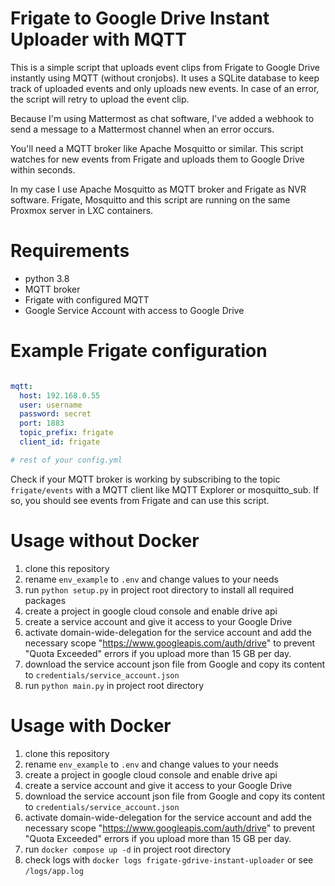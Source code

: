 # Frigate to Google Drive Instant Uploader with MQTT
This is a simple script that uploads event clips from Frigate to Google Drive instantly using MQTT (without cronjobs).
It uses a SQLite database to keep track of uploaded events and only uploads new events. In case of an error,
the script will retry to upload the event clip.

Because I'm using Mattermost as chat software, 
I've added a webhook to send a message to a Mattermost channel when an error occurs.

You'll need a MQTT broker like Apache Mosquitto or similar. This script watches for new events from Frigate 
and uploads them to Google Drive within seconds.

In my case I use Apache Mosquitto as MQTT broker and Frigate as NVR software. Frigate, Mosquitto 
and this script are running on the same Proxmox server in LXC containers.

# Requirements
- python 3.8
- MQTT broker
- Frigate with configured MQTT
- Google Service Account with access to Google Drive

# Example Frigate configuration
```yaml

mqtt:
  host: 192.168.0.55
  user: username
  password: secret
  port: 1883
  topic_prefix: frigate
  client_id: frigate

# rest of your config.yml
````

Check if your MQTT broker is working by subscribing to the topic `frigate/events` with a MQTT client like MQTT Explorer 
or mosquitto_sub. If so, you should see events from Frigate and can use this script.

# Usage without Docker
1. clone this repository
2. rename `env_example` to `.env` and change values to your needs
3. run `python setup.py` in project root directory to install all required packages
4. create a project in google cloud console and enable drive api
5. create a service account and give it access to your Google Drive
6. activate domain-wide-delegation for the service account and add the necessary scope "https://www.googleapis.com/auth/drive" to prevent "Quota Exceeded" errors if you upload more than 15 GB per day.
7. download the service account json file from Google and copy its content to `credentials/service_account.json`
8. run `python main.py` in project root directory

# Usage with Docker
1. clone this repository
2. rename `env_example` to `.env` and change values to your needs
3. create a project in google cloud console and enable drive api
4. create a service account and give it access to your Google Drive
5. download the service account json file from Google and copy its content to `credentials/service_account.json`
6. activate domain-wide-delegation for the service account and add the necessary scope "https://www.googleapis.com/auth/drive" to prevent "Quota Exceeded" errors if you upload more than 15 GB per day.
7. run `docker compose up -d` in project root directory
8. check logs with `docker logs frigate-gdrive-instant-uploader` or see `/logs/app.log`